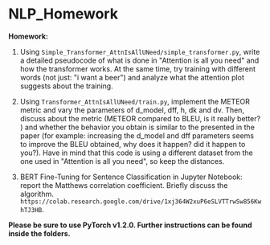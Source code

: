 # NLP_Homework
**Homework:**

1. Using `Simple_Transformer_AttnIsAllUNeed/simple_transformer.py`, write a detailed pseudocode of what is done in "Attention is all you need" and how the transformer works. At the same time, try training with different words (not just: "i want a beer") and analyze what the attention plot suggests about the training.

2. Using `Transformer_AttnIsAllUNeed/train.py`, implement the METEOR metric and vary the parameters of d_model, dff, h, dk and dv. Then, discuss about the metric (METEOR compared to BLEU, is it really better? ) and whether the behavior you obtain is similar to the presented in the paper (for example: increasing the d_model and dff parameters seems to improve the BLEU obtained, why does it happen? did it happen to you?). Have in mind that this code is using a different dataset from the one used in "Attention is all you need", so keep the distances.

3. BERT Fine-Tuning for Sentence Classification in Jupyter Notebook: report the Matthews correlation coefficient. Briefly discuss the algorithm. `https://colab.research.google.com/drive/1xj364W2xuP6eSLVTTrwSw856KwhTJ3HB`.


**Please be sure to use PyTorch v1.2.0. Further instructions can be found inside the folders.**
